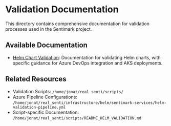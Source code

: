 # Validation Documentation

This directory contains comprehensive documentation for validation processes used in the Sentimark project.

## Available Documentation

- [Helm Chart Validation](/home/jonat/real_senti/docs/validation/helm_validation.md): Documentation for validating Helm charts, with specific guidance for Azure DevOps integration and AKS deployments.

## Related Resources

- Validation Scripts: `/home/jonat/real_senti/scripts/`
- Azure Pipeline Configurations: `/home/jonat/real_senti/infrastructure/helm/sentimark-services/helm-validation-pipeline.yml`
- Script-specific Documentation: `/home/jonat/real_senti/scripts/README_HELM_VALIDATION.md`